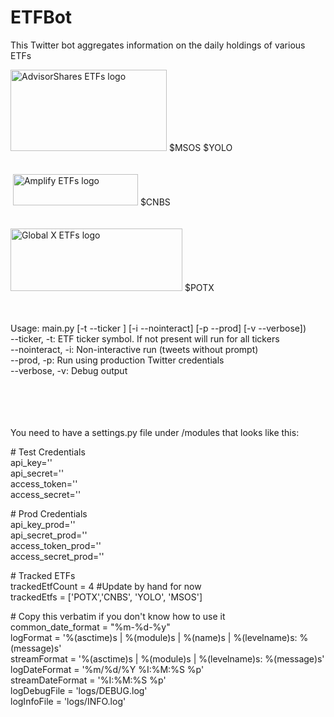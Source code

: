 # ETFBot
This Twitter bot aggregates information on the daily holdings of various ETFs

<img src="https://user-images.githubusercontent.com/6925409/111731389-fbdc5880-8838-11eb-9e68-38a58dd98428.png" alt="AdvisorShares ETFs logo" height="130" width="250"/> 
$MSOS  $YOLO   
<br><br><br>  
&nbsp;<img src="https://www.amplifyetfs.com/Data/Sites/6/skins/amplify/images/Amplify_logo_main.png" alt="Amplify ETFs logo" height="50" width="200"/> 
$CNBS
<br><br><br>
<img src="https://upload.wikimedia.org/wikipedia/commons/thumb/2/21/GX-Wordmark_ST-OrangeRGB.png/1200px-GX-Wordmark_ST-OrangeRGB.png" alt="Global X ETFs logo" height="100" width="275"/>  
$POTX
<br><br><br>  
                                                                                    

Usage: main.py [-t --ticker <ETF Ticker>] [-i --nointeract] [-p --prod] [-v --verbose])  
      --ticker, -t: ETF ticker symbol. If not present will run for all tickers  
      --nointeract, -i: Non-interactive run (tweets without prompt)  
      --prod, -p: Run using production Twitter credentials  
      --verbose, -v: Debug output  
      
      
      
<br><br><br><br>
You need to have a settings.py file under /modules that looks like this:  
  
\# Test Credentials  
api_key=''  
api_secret=''  
access_token=''   
access_secret=''  
  
\# Prod Credentials  
api_key_prod=''  
api_secret_prod=''  
access_token_prod=''  
access_secret_prod=''  
  
\# Tracked ETFs  
trackedEtfCount = 4 \#Update by hand for now  
trackedEtfs = ['POTX','CNBS', 'YOLO', 'MSOS']  
  
\# Copy this verbatim if you don't know how to use it  
common_date_format = "%m-%d-%y"  
logFormat = '%(asctime)s | %(module)s | %(name)s |  %(levelname)s: %(message)s'  
streamFormat = '%(asctime)s | %(module)s |  %(levelname)s: %(message)s'  
logDateFormat = '%m/%d/%Y %I:%M:%S %p'  
streamDateFormat = '%I:%M:%S %p'  
logDebugFile = 'logs/DEBUG.log'  
logInfoFile = 'logs/INFO.log'  
